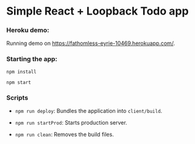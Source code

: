 # Simple React + Loopback Todo app

### Heroku demo:
Running demo on <https://fathomless-eyrie-10469.herokuapp.com/>.

### Starting the app:

`npm install`

`npm start`



### Scripts

- `npm run deploy`: Bundles the application into `client/build`.

- `npm run startProd`: Starts production server.

- `npm run clean`: Removes the build files.
